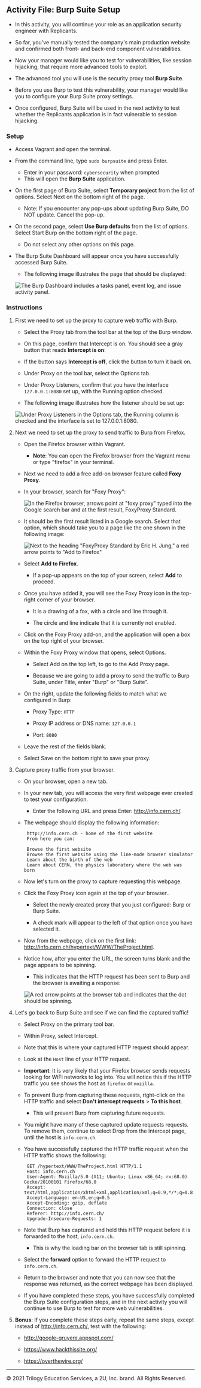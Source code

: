 ## Activity File: Burp Suite Setup 

- In this activity, you will continue your role as an application security engineer with Replicants.

- So far, you've manually tested the company's main production website and confirmed both front- and back-end component vulnerabilities.

- Now your manager would like you to test for vulnerabilities, like session hijacking, that require more advanced tools to exploit.

- The advanced tool you will use is the security proxy tool **Burp Suite**.

- Before you use Burp to test this vulnerability, your manager would like you to configure your Burp Suite proxy settings.

- Once configured, Burp Suite will be used in the next activity to test whether the Replicants application is in fact vulnerable to session hijacking.

### Setup

- Access Vagrant and open the terminal.

- From the command line, type `sudo burpsuite` and press Enter.
  - Enter in your password: `cybersecurity` when prompted
  - This will open the **Burp Suite** application.

- On the first page of Burp Suite, select **Temporary project** from the list of options. Select Next on the bottom right of the page.
  
  - Note: If you encounter any pop-ups about updating Burp Suite, DO NOT update. Cancel the pop-up.

- On the second page, select **Use Burp defaults** from the list of options. Select Start Burp on the bottom right of the page.

  - Do not select any other options on this page. 
  
- The Burp Suite Dashboard will appear once you have successfully accessed Burp Suite. 

  - The following image illustrates the page that should be displayed:
  
  ![The Burp Dashboard includes a tasks panel, event log, and issue activity panel.](Images/burp_dashboard.png)
  
 ### Instructions 
 
1. First we need to set up the proxy to capture web traffic with Burp.

    - Select the Proxy tab from the tool bar at the top of the Burp window.

    - On this page, confirm that Intercept is on. You should see a gray button that reads **Intercept is on**:

   - If the button says **Intercept is off**, click the button to turn it back on.

   - Under Proxy on the tool bar, select the Options tab.

    - Under Proxy Listeners, confirm that you have the interface `127.0.0.1:8080` set up, with the Running option checked.

     - The following image illustrates how the listener should be set up:
      
      ![Under Proxy Listeners in the Options tab, the Running column is checked and the interface is set to 127.0.0.1:8080.](Images/burp_options.png)
     
2. Next we need to set up the proxy to send traffic to Burp from Firefox.

    - Open the Firefox browser within Vagrant.
    
      - **Note**: You can open the Firefox browser from the Vagrant menu or type "firefox" in your terminal.

   - Next we need to add a free add-on browser feature called **Foxy Proxy**.

   - In your browser, search for "Foxy Proxy":

      ![In the Firefox browser, arrows point at "foxy proxy" typed into the Google search bar and at the first result, FoxyProxy Standard.](Images/foxy1.png) 

   - It should be the first result listed in a Google search. Select that option, which should take you to a page like the one shown in the following image:
      
      ![Next to the heading "FoxyProxy Standard by Eric H. Jung," a red arrow points to "Add to Firefox"](Images/foxy2.png) 
      
   - Select **Add to Firefox**.
      
      - If a pop-up appears on the top of your screen, select **Add** to proceed.
     
   - Once you have added it, you will see the Foxy Proxy icon in the top-right corner of your browser.

      - It is a drawing of a fox, with a circle and line through it.
    
      - The circle and line indicate that it is currently not enabled.
    
    - Click on the Foxy Proxy add-on, and the application will open a box on the top right of your browser.
    
   - Within the Foxy Proxy window that opens, select Options.
    
      - Select Add on the top left, to go to the Add Proxy page.
    
      - Because we are going to add a proxy to send the traffic to Burp Suite, under Title, enter "Burp" or "Burp Suite".
    
    - On the right, update the following fields to match what we configured in Burp:

      - Proxy Type: `HTTP`

      - Proxy IP address or DNS name: `127.0.0.1`
      
      - Port: `8080`
    
    - Leave the rest of the fields blank.
   
   - Select Save on the bottom right to save your proxy.

3. Capture proxy traffic from your browser.

   - On your browser, open a new tab.

   - In your new tab, you will access the very first webpage ever created to test your configuration.

     - Enter the following URL and press Enter: <http://info.cern.ch/>.

   - The webpage should display the following information:
        
          http://info.cern.ch - home of the first website
          From here you can:

          Browse the first website
          Browse the first website using the line-mode browser simulator
          Learn about the birth of the web
          Learn about CERN, the physics laboratory where the web was born
   
   - Now let's turn on the proxy to capture requesting this webpage.

   - Click the Foxy Proxy icon again at the top of your browser..
     
     - Select the newly created proxy that you just configured: Burp or Burp Suite.

     - A check mark will appear to the left of that option once you have selected it. 

   - Now from the webpage, click on the first link: <http://info.cern.ch/hypertext/WWW/TheProject.html>.

   - Notice how, after you enter the URL, the screen turns blank and the page appears to be spinning.

     - This indicates that the HTTP request has been sent to Burp and the browser is awaiting a response:
   
      ![A red arrow points at the browser tab and indicates that the dot should be spinning.](Images/proxy1.png)
   
4. Let's go back to Burp Suite and see if we can find the captured traffic!

    - Select Proxy on the primary tool bar.
    
    - Within Proxy, select Intercept.
    
    - Note that this is where your captured HTTP request should appear.
   
    - Look at the `Host` line of your HTTP request.
   
     - **Important**: It is very likely that your Firefox browser sends requests looking for WiFi networks to log into. You will notice this if the HTTP traffic you see shows the host as `firefox` or `mozilla`.
   
     - To prevent Burp from capturing these requests, right-click on the HTTP traffic and select **Don't intercept requests** > **To this host**.

       - This will prevent Burp from capturing future requests. 

      - You might have many of these captured update requests requests. To remove them, continue to select Drop from the Intercept page, until the host is `info.cern.ch`.
        
   - You have successfully captured the HTTP traffic request when the HTTP traffic shows the following:
    
          GET /hypertext/WWW/TheProject.html HTTP/1.1
          Host: info.cern.ch
          User-Agent: Mozilla/5.0 (X11; Ubuntu; Linux x86_64; rv:68.0) Gecko/20100101 Firefox/68.0
          Accept: text/html,application/xhtml+xml,application/xml;q=0.9,*/*;q=0.8
          Accept-Language: en-US,en;q=0.5
          Accept-Encoding: gzip, deflate
          Connection: close
          Referer: http://info.cern.ch/
          Upgrade-Insecure-Requests: 1
  
    - Note that Burp has captured and held this HTTP request before it is forwarded to the host, `info.cern.ch`.

      - This is why the loading bar on the browser tab is still spinning.

    - Select the **forward** option to forward the HTTP request to `info.cern.ch`.
    
    - Return to the browser and note that you can now see that the response was returned, as the correct webpage has been displayed.
    
    - If you have completed these steps, you have successfully completed the Burp Suite configuration steps, and in the next activity you will continue to use Burp to test for more web vulnerabilities.
  
5. **Bonus**: If you complete these steps early, repeat the same steps, except instead of <http://info.cern.ch/>, test with the following:

      - <http://google-gruyere.appspot.com/>
    
      - <https://www.hackthissite.org/>
    
      - <https://overthewire.org/>
    
___

© 2021 Trilogy Education Services, a 2U, Inc. brand. All Rights Reserved. 
